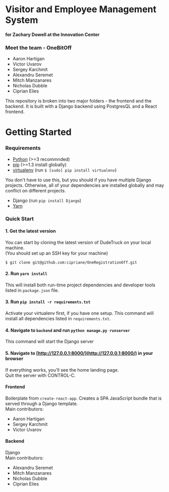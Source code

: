 # Visitor and Employee Management System
#### for Zachary Dowell at the Innovation Center

### Meet the team - OneBitOff
- Aaron Hartigan
- Victor Uvarov
- Sergey Karchmit
- Alexandru Seremet
- Mitch Manzanares
- Nicholas Dubble
- Ciprian Elies

This repository is broken into two major folders - the frontend and the backend.
It is built with a Django backend using PostgresQL and a React frontend.

# Getting Started
### Requirements
 - [Python](https://www.python.org/downloads/) (>=3 recommnded)
 - [pip](https://pip.pypa.io/en/stable/) (>=1.3 install globally)
 - [virtualenv](https://virtualenv.pypa.io/en/latest/installation/) (run `$ [sudo] pip install virtualenv`)

 You don't have to use this, but you should if you have multiple Django projects. Otherwise, all of your dependencies are installed globally and may conflict on different projects.
 - Django (run `pip install Django`)
 - [Yarn](https://yarnpkg.com/lang/en/docs/install/#windows-stable)

### Quick Start

#### 1. Get the latest version

You can start by cloning the latest version of DudeTruck on your local machine.  
(You should set up an SSH key for your machine)
```shell
$ git clone git@github.com:cipriane/OneRegistrationOff.git
```
#### 2. Run `yarn install`

This will install both run-time project dependencies and developer tools listed
in `package.json` file.

#### 3. Run `pip install -r requirements.txt`

Activate your virtualenv first, if you have one setup. This command will install all dependencies listed in `requirements.txt`.

#### 4. Navigate to `backend` and run `python manage.py runserver`

This command will start the Django server

#### 5. Navigate to [http://127.0.0.1:8000/](http://127.0.0.1:8000/) in your browser

If everything works, you'll see the home landing page.  
Quit the server with CONTROL-C.

#### Frontend
Boilerplate from `create-react-app`.  Creates a SPA JavaScript bundle that is served through a Django template.  
Main contributors:
 - Aaron Hartigan
 - Sergey Karchmit
 - Victor Uvarov
#### Backend
Django  
Main contributors:
- Alexandru Seremet
- Mitch Manzanares
- Nicholas Dubble
- Ciprian Elies
